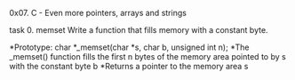 0x07. C - Even more pointers, arrays and strings

task 0. memset
Write a function that fills memory with a constant byte.

*Prototype: char *_memset(char *s, char b, unsigned int n);
*The _memset() function fills the first n bytes of the memory area pointed to by s with the constant byte b
*Returns a pointer to the memory area s
